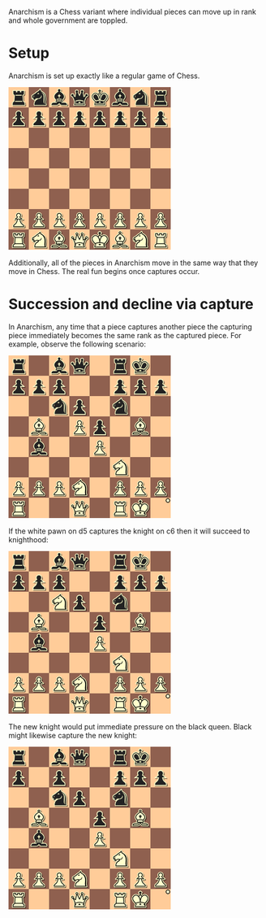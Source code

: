 Anarchism is a Chess variant where individual pieces can move up in rank and whole government are toppled.

Setup
=====

Anarchism is set up exactly like a regular game of Chess.

![setup](https://raw.githubusercontent.com/fogus/spiel/master/brettspiel/anarchism/graphics/setup.png)

Additionally, all of the pieces in Anarchism move in the same way that they move in Chess.  The real fun begins once captures occur.

Succession and decline via capture
==================================

In Anarchism, any time that a piece captures another piece the capturing piece immediately becomes the same rank as the captured piece.  For example, observe the following scenario:

![to-capture](https://raw.githubusercontent.com/fogus/spiel/master/brettspiel/anarchism/graphics/to-capture.png)

If the white pawn on d5 captures the knight on c6 then it will succeed to knighthood:

![knight-capture](https://raw.githubusercontent.com/fogus/spiel/master/brettspiel/anarchism/graphics/kcapture.png)

The new knight would put immediate pressure on the black queen. Black might likewise capture the new knight:

![knight-capture](https://raw.githubusercontent.com/fogus/spiel/master/brettspiel/anarchism/graphics/kcapture2.png)